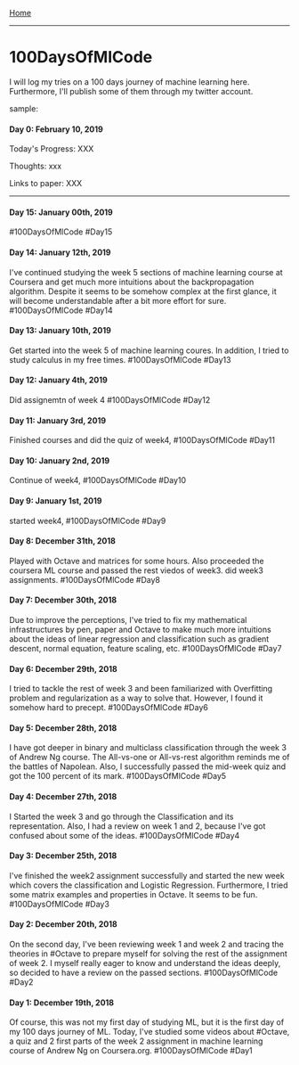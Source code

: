 [Home](../readme.md)

-----
# 100DaysOfMlCode
I will log my tries on a 100 days journey of machine learning here. Furthermore, I'll publish some of them through my twitter account.

sample: 
#### Day 0: February 10, 2019
Today's Progress: XXX

Thoughts: xxx

Links to paper: XXX

-----
#### Day 15: January 00th, 2019
#100DaysOfMlCode #Day15


#### Day 14: January 12th, 2019
I've continued studying the week 5 sections of machine learning course at Coursera and get much more intuitions about the backpropagation algorithm. Despite it seems to be somehow complex at the first glance, it will become understandable after a bit more effort for sure.
#100DaysOfMlCode #Day14

#### Day 13: January 10th, 2019
Get started into the week 5 of machine learning coures. In addition, I tried to study calculus in my free times.
#100DaysOfMlCode #Day13


#### Day 12: January 4th, 2019
Did assignemtn of week 4 
#100DaysOfMlCode #Day12

#### Day 11: January 3rd, 2019
Finished courses and did the quiz of week4, 
#100DaysOfMlCode #Day11

#### Day 10: January 2nd, 2019
Continue of week4, 
#100DaysOfMlCode #Day10

#### Day 9: January 1st, 2019
started week4, 
#100DaysOfMlCode #Day9

#### Day 8: December 31th, 2018
Played with Octave and matrices for some hours. Also proceeded the coursera ML course and passed the rest viedos of week3. did week3 assignments.
#100DaysOfMlCode #Day8

#### Day 7: December 30th, 2018
Due to improve the perceptions, I've tried to fix my mathematical infrastructures by pen, paper and Octave to make much more intuitions about the ideas of linear regression and classification such as gradient descent, normal equation, feature scaling, etc. #100DaysOfMlCode #Day7

#### Day 6: December 29th, 2018
I tried to tackle the rest of week 3 and been familiarized with Overfitting problem and regularization as a way to solve that. However, I found it somehow hard to precept. #100DaysOfMlCode #Day6

#### Day 5: December 28th, 2018
I have got deeper in binary and multiclass classification through the week 3 of Andrew Ng course. The All-vs-one or All-vs-rest algorithm reminds me of the battles of Napolean. Also, I successfully passed the mid-week quiz and got the 100 percent of its mark.  #100DaysOfMlCode #Day5

#### Day 4: December 27th, 2018
I Started the week 3 and go through the Classification and its representation. Also, I had a review on week 1 and 2, because I've got confused about some of the ideas.  #100DaysOfMlCode #Day4

#### Day 3: December 25th, 2018
I've finished the week2 assignment successfully and started the new week which covers the classification and Logistic Regression. Furthermore, I tried some matrix examples and properties in Octave. It seems to be fun. #100DaysOfMlCode #Day3

#### Day 2: December 20th, 2018
On the second day, I've been reviewing week 1 and week 2 and tracing the theories in #Octave to prepare myself for solving the rest of the assignment of week 2. I myself really eager to know and understand the ideas deeply, so decided to have a review on the passed sections. #100DaysOfMlCode #Day2

#### Day 1: December 19th, 2018
Of course, this was not my first day of studying ML, but it is the first day of my 100 days journey of ML. Today, I've studied some videos about #Octave, a quiz and 2 first parts of the week 2 assignment in machine learning course of Andrew Ng on Coursera.org. #100DaysOfMlCode #Day1

